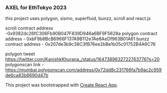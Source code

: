 ### AXEL for EthTokyo 2023

this project uses polygon, sismo, superfluid, bunzz, scroll and react.js


scroll contract address -0x9382dc26fC306Fb90B047F839D946a6BF9F5628a
polygon contract address - 0xbF9b8BcB6966F137A9B112e7Ae8AeDf963B01A61
bunzz contract address - 0x207de3b9c38C3fB76ee2bBe1b05c01752B4A6C76

polygon tweet https://twitter.com/KanishkKhurana_/status/1647389632722763776?s=20
polygonscan link - https://mumbai.polygonscan.com/address/0x72dd8c231766fa7b9ac2c959de6ca83b6690d47b

This project was bootstrapped with [Create React App](https://github.com/facebook/create-react-app).

